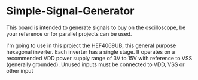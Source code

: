 # Simple-Signal-Generator

This board is intended to generate signals to buy on the oscilloscope, be your reference or for parallel projects can be used. 

I'm going to use in this project the HEF4069UB, this general purpose hexagonal inverter. Each inverter has a single stage. It operates on a recommended VDD power supply range of 3V to 15V with reference to VSS (generally grounded). Unused inputs must be connected to VDD, VSS or other input
